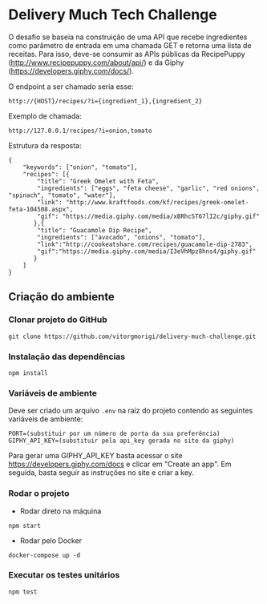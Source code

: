 # Delivery Much Tech Challenge

O desafio se baseia na construição de uma API que recebe ingredientes como parâmetro de entrada em uma chamada GET e retorna uma lista de receitas. Para isso, deve-se consumir as APIs públicas da RecipePuppy (http://www.recipepuppy.com/about/api/) e da Giphy (https://developers.giphy.com/docs/).

O endpoint a ser chamado seria esse:
```
http://{HOST}/recipes/?i={ingredient_1},{ingredient_2}

```

Exemplo de chamada:
```
http://127.0.0.1/recipes/?i=onion,tomato

```

Estrutura da resposta:
```
{
	"keywords": ["onion", "tomato"],
	"recipes": [{
		"title": "Greek Omelet with Feta",
		"ingredients": ["eggs", "feta cheese", "garlic", "red onions", "spinach", "tomato", "water"],
		"link": "http://www.kraftfoods.com/kf/recipes/greek-omelet-feta-104508.aspx",
		"gif": "https://media.giphy.com/media/xBRhcST67lI2c/giphy.gif"
	   },{
		"title": "Guacamole Dip Recipe",
		"ingredients": ["avocado", "onions", "tomato"],
		"link":"http://cookeatshare.com/recipes/guacamole-dip-2783",
		"gif":"https://media.giphy.com/media/I3eVhMpz8hns4/giphy.gif"
	   }
	]
}
```


## Criação do ambiente

### Clonar projeto do GitHub
```
git clone https://github.com/vitorgmorigi/delivery-much-challenge.git

```

### Instalação das dependências
```
npm install

```
### Variáveis de ambiente
Deve ser criado um arquivo ```.env``` na raíz do projeto contendo as seguintes variáveis de ambiente:
```
PORT=(substituir por um número de porta da sua preferência)
GIPHY_API_KEY=(substituir pela api_key gerada no site da giphy)
```
Para gerar uma GIPHY_API_KEY basta acessar o site https://developers.giphy.com/docs e clicar em "Create an app". Em seguida, basta seguir as instruções no site e criar a key.

### Rodar o projeto
- Rodar direto na máquina
 ```
 npm start
 ```
 - Rodar pelo Docker
 ```
 docker-compose up -d
 ```
 
 ### Executar os testes unitários
 ```
 npm test
 ```
 


